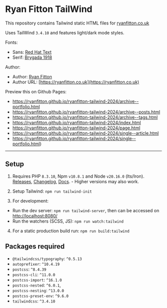 # Ryan Fitton TailWind
This repository contains Tailwind static HTML files for [ryanfitton.co.uk](https://ryanfitton.co.uk)

Uses TailWind `3.4.10` and features light/dark mode styles.

Fonts:
* Sans: [Red Hat Text](https://fonts.google.com/specimen/Red+Hat+Text)
* Serif: [Brygada 1918](https://fonts.google.com/specimen/Brygada+1918)

Author: 
* Author: [Ryan Fitton](mailto:ryan@ryanfitton.co.uk)
* Author URL: [https://ryanfitton.co.uk](https://ryanfitton.co.uk)

Preview this on Github Pages:

* https://ryanfitton.github.io/ryanfitton-tailwind-2024/archive--portfolio.html
* https://ryanfitton.github.io/ryanfitton-tailwind-2024/archive--posts.html
* https://ryanfitton.github.io/ryanfitton-tailwind-2024/archive--tags.html
* https://ryanfitton.github.io/ryanfitton-tailwind-2024/index.html
* https://ryanfitton.github.io/ryanfitton-tailwind-2024/page.html
* https://ryanfitton.github.io/ryanfitton-tailwind-2024/single--article.html
* https://ryanfitton.github.io/ryanfitton-tailwind-2024/single--portfolio.html)


-------------

## Setup

1. Requires PHP `8.3.10`, Npm `v10.8.1` and Node `v20.16.0` (lts/Iron). [Releases](https://nodejs.org/download/release/v20.16.0/), [Changelog](https://github.com/nodejs/node/blob/main/doc/changelogs/CHANGELOG_V20.md#20.16.0), [Docs](https://nodejs.org/dist/v20.16.0/docs/api/). - Higher versions may also work.

2. Setup Tailwind: `npm run tailwind-init`

3. For development:

  * Run the dev server: `npm run tailwind-server`, then can be accessed on [http://localhost:8080/](http://localhost:8080/)
  * Run the watchers (SCSS, JS): `npm run watch:tailwind`

4. For a static production build run: `npm run build:tailwind`


## Packages required

* `@tailwindcss/typography`: `^0.5.13`
* `autoprefixer`: `^10.4.19`
* `postcss`: `^8.4.39`
* `postcss-cli`: `^11.0.0`
* `postcss-import`: `^16.1.0`
* `postcss-nested`: `^6.0.1`,
* `postcss-nesting`: `^13.0.0`
* `postcss-preset-env`: `^9.6.0`
* `tailwindcss`: `^3.4.10`

